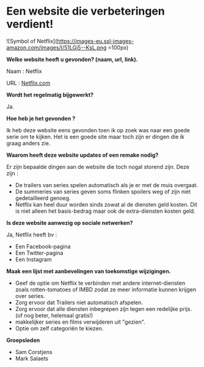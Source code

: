 # Een website die verbeteringen verdient!

![Symbol of Netflix](https://images-eu.ssl-images-amazon.com/images/I/51LGj5--KsL.png =100px)

**Welke website heeft u gevonden? (naam, url, link).**

Naam : Netflix

URL : [Netflix.com](https://www.netflix.com/be/)

**Wordt het regelmatig bijgewerkt?**

Ja.

**Hoe heb je het gevonden ?**

Ik heb deze website eens gevonden toen ik op zoek was naar een goede serie om te kijken. Het is een goede site maar toch zijn er dingen die ik graag anders zie.

**Waarom heeft deze website updates of een remake nodig?**

Er zijn bepaalde dingen aan de website die toch nogal storend zijn. Deze zijn :
* De trailers van series spelen automatisch als je er met de muis overgaat.
* De summeries van series geven soms flinken spoilers weg of zijn niet gedetailleerd genoeg.
* Netflix kan heel duur worden sinds zowat al de diensten geld kosten. Dit is niet alleen het basis-bedrag maar ook de extra-diensten kosten geld.

**Is deze website aanwezig op sociale netwerken?**

Ja, Netflix heeft bv :
* Een Facebook-pagina
* Een Twitter-pagina
* Een Instagram

**Maak een lijst met aanbevelingen van toekomstige wijzigingen.**

* Geef de optie om Netflix te verbinden met andere internet-diensten zoals rotten-tomatoes of IMBD zodat ze meer informatie kunnen krijgen over series.
* Zorg ervoor dat Trailers niet automatisch afspelen.
* Zorg ervoor dat alle diensten inbegrepen zijn tegen een redelijke prijs. (of nog beter, helemaal gratis!)
* makkelijker series en films verwijderen uit "gezien".
* Optie om zelf categoriën te kiezen.

**Groepsleden**

* Sam Corstjens
* Mark Salaets
